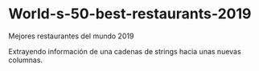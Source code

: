 # World-s-50-best-restaurants-2019
Mejores restaurantes del mundo 2019

Extrayendo información de una cadenas de strings hacia unas nuevas columnas.
